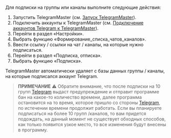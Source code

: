 Для подписки на группы или каналы выполните следующие действия:

1. Запустить TelegramMaster (см. [Запуск TelegramMaster](https://github.com/pyadrus/TelegramMaster/blob/be6a5227cc285e000763645563b2d21c600939f6/docs/%D0%9D%D0%B0%D1%81%D1%82%D1%80%D0%BE%D0%B9%D0%BA%D0%B8_%D0%B8_%D0%BA%D0%BE%D0%BD%D1%84%D0%B8%D0%B3%D1%83%D1%80%D0%B0%D1%86%D0%B8%D1%8F/%D0%97%D0%B0%D0%BF%D1%83%D1%81%D0%BA_TelegramMaster.md)).
2. Подключить аккаунты к TelegramMaster (см. [Подключение аккаунтов Telegram к TelegramMaster](https://github.com/pyadrus/telegram_bot_smm/blob/01e9bda9119a011329e9099f7fc5004c455a0ae6/docs/%D0%9F%D0%BE%D0%B4%D0%BA%D0%BB%D1%8E%D1%87%D0%B5%D0%BD%D0%B8%D0%B5_%D0%B0%D0%BA%D0%BA%D0%B0%D1%83%D0%BD%D1%82%D0%BE%D0%B2/%D0%9F%D0%BE%D0%B4%D0%BA%D0%BB%D1%8E%D1%87%D0%B5%D0%BD%D0%B8%D0%B5_%D0%B0%D0%BA%D0%BA%D0%B0%D1%83%D0%BD%D1%82%D0%BE%D0%B2.md)).
3. Перейти в раздел «Настройки».
4. Выбрать функцию «Формирование_списка_чатов_каналов».
5. Ввести ссылку / ссылки на чат / каналы, на которые нужно подписаться.
6. Перейти в раздел «Подписка, отписка».
7. Выбрать функцию «Подписка».

TelegramMaster автоматически удаляет с базы данных группы / каналы, на которые подписался аккаунт Telegram.

> **ПРИМЕЧАНИЕ**
>  ⚠️ Обратите внимание, что после подписки на 10 групп [Telegram](https://telegram.org/) выдаст предупреждение и отправит программе бан на какое-то количество времени, далее программа остановится на то время, которое пришло со стороны [Telegram](https://telegram.org/), по истечении времени продолжит работать. Если вы планируете подписаться на более 10 групп /каналов, то вам придется подождать, на данный момент не существует обходных способов, как только появится узкое место, то все изменения будут внесены в программу.
